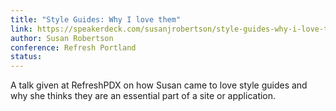 ```yaml
---
title: "Style Guides: Why I love them"
link: https://speakerdeck.com/susanjrobertson/style-guides-why-i-love-them
author: Susan Robertson
conference: Refresh Portland
status:
---
```


A talk given at RefreshPDX on how Susan came to love style guides and why she thinks they are an essential part of a site or application.